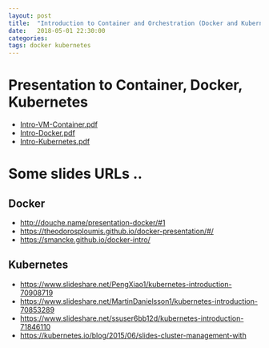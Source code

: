 ```yaml
---
layout: post
title:  "Introduction to Container and Orchestration (Docker and Kubernetes)"
date:   2018-05-01 22:30:00
categories: 
tags: docker kubernetes
---
```



<H1>Presentation to Container, Docker, Kubernetes</H1>

<ul>

<li>
<A href="{{site.url}}/docs/Intro-VM-Container.pdf">Intro-VM-Container.pdf</A>
</li>

<li> 
<A href="{{site.url}}/docs/Intro-Docker.pdf">Intro-Docker.pdf</A>
</li>

<li> 
<A href="{{site.url}}/docs/Intro-Kubernetes.pdf">Intro-Kubernetes.pdf</A>
</li>

</ul> 



<H1>Some slides URLs ..</H1>

<H2>Docker</H2>
 

<ul>
<li> <A href="http://douche.name/presentation-docker/#1">http://douche.name/presentation-docker/#1</A>
</li>

<li> <A href="https://theodorosploumis.github.io/docker-presentation/#/">https://theodorosploumis.github.io/docker-presentation/#/</A>
</li>

<li> <A href="https://smancke.github.io/docker-intro/">https://smancke.github.io/docker-intro/</A>
</li>

</ul>


<H2>Kubernetes</H2>

<ul>

<li> <A href="https://www.slideshare.net/PengXiao1/kubernetes-introduction-70908719">https://www.slideshare.net/PengXiao1/kubernetes-introduction-70908719</A>
</li>

<li> <A href="https://www.slideshare.net/MartinDanielsson1/kubernetes-introduction-70853289">https://www.slideshare.net/MartinDanielsson1/kubernetes-introduction-70853289</A>
</li>

<li> <A href="https://www.slideshare.net/ssuser6bb12d/kubernetes-introduction-71846110">https://www.slideshare.net/ssuser6bb12d/kubernetes-introduction-71846110</A>
</li>

<li> <A href="https://kubernetes.io/blog/2015/06/slides-cluster-management-with">https://kubernetes.io/blog/2015/06/slides-cluster-management-with</A>
</li>

</ul>
